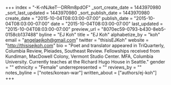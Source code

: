 +++
index = "-K-nNJkeT--DRRm8pdOF"
_sort_create_date = 1443970980
_sort_last_updated = 1443970980
_sort_publish_date = 1443970980
create_date = "2015-10-04T08:03:00-07:00"
publish_date = "2015-10-04T08:03:00-07:00"
date = "2015-10-04T08:03:00-07:00"
last_updated = "2015-10-04T08:03:00-07:00"
preview_url = "8070ec59-0793-b430-8eb5-0158cb137488"
byline = "EJ Koh"
title = "EJ Koh"
alphabetize_by = "koh"
email = "angelaejkoh@gmail.com"
twitter = "thisisEJKoh"
website = "http://thisisejkoh.com"
bio = "Poet and translator appeared in TriQuarterly, Columbia Review, Pleiades, Southeast Review. Fellowships received from Kundiman, MacDowell Colony, Vermont Studio Center. MFA, Columbia University. Currently teaches at the Richard Hugo House in Seattle."
gender = ""
ethnicity = "Female"
underrepresented = ""
reviews_by = ""
notes_byline = ["notes/korean-war"]
written_about = ["authors/ej-koh"]
+++

